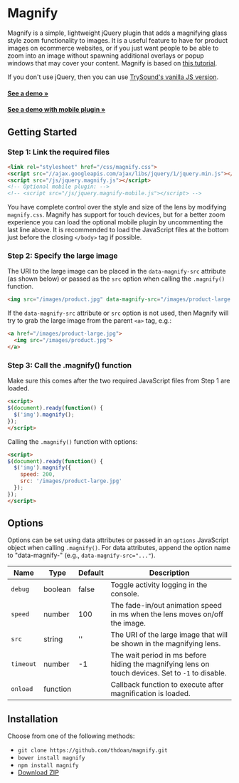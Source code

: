 # Magnify

Magnify is a simple, lightweight jQuery plugin that adds a magnifying glass style zoom functionality to images. It is a useful feature to have for product images on ecommerce websites, or if you just want people to be able to zoom into an image without spawning additional overlays or popup windows that may cover your content. Magnify is based on [this tutorial](http://thecodeplayer.com/walkthrough/magnifying-glass-for-images-using-jquery-and-css3).

If you don't use jQuery, then you can use [TrySound's vanilla JS version](https://github.com/TrySound/magnify/tree/fix-vanillajs).

#### [See a demo &raquo;](http://thdoan.github.io/magnify/demo.html)<br>
#### [See a demo with mobile plugin &raquo;](http://thdoan.github.io/magnify/demo-mobile.html)

## Getting Started

### Step 1: Link the required files

```html
<link rel="stylesheet" href="/css/magnify.css">
<script src="//ajax.googleapis.com/ajax/libs/jquery/1/jquery.min.js"></script>
<script src="/js/jquery.magnify.js"></script>
<!-- Optional mobile plugin: -->
<!-- <script src="/js/jquery.magnify-mobile.js"></script> -->
```

You have complete control over the style and size of the lens by modifying `magnify.css`. Magnify has support for touch devices, but for a better zoom experience you can load the optional mobile plugin by uncommenting the last line above. It is recommended to load the JavaScript files at the bottom just before the closing `</body>` tag if possible.

### Step 2: Specify the large image

The URI to the large image can be placed in the `data-magnify-src` attribute (as shown below) or passed as the `src` option when calling the `.magnify()` function.

```html
<img src="/images/product.jpg" data-magnify-src="/images/product-large.jpg">
```

If the `data-magnify-src` attribute or `src` option is not used, then Magnify will try to grab the large image from the parent `<a>` tag, e.g.:

```html
<a href="/images/product-large.jpg">
  <img src="/images/product.jpg">
</a>
```

### Step 3: Call the .magnify() function

Make sure this comes after the two required JavaScript files from Step 1 are loaded.

```html
<script>
$(document).ready(function() {
  $('img').magnify();
});
</script>
```

Calling the `.magnify()` function with options:

```html
<script>
$(document).ready(function() {
  $('img').magnify({
    speed: 200,
    src: '/images/product-large.jpg'
  });
});
</script>
```

## Options

Options can be set using data attributes or passed in an `options` JavaScript object when calling `.magnify()`. For data attributes, append the option name to "data-magnify-" (e.g., `data-magnify-src="..."`).

Name      | Type     | Default | Description
--------- | -------- | ------- | -----------
`debug`   | boolean  | false   | Toggle activity logging in the console.
`speed`   | number   | 100     | The fade-in/out animation speed in ms when the lens moves on/off the image.
`src`     | string   | ''      | The URI of the large image that will be shown in the magnifying lens.
`timeout` | number   | -1      | The wait period in ms before hiding the magnifying lens on touch devices. Set to `-1` to disable.
`onload`  | function |         | Callback function to execute after magnification is loaded.

## Installation

Choose from one of the following methods:

- `git clone https://github.com/thdoan/magnify.git`
- `bower install magnify`
- `npm install magnify`
- [Download ZIP](https://github.com/thdoan/magnify/archive/master.zip)